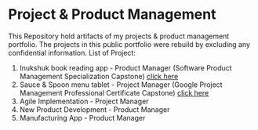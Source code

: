 # Project & Product Management
This Repository hold artifacts of my projects & product management portfolio. The projects in this public portfolio were rebuild by excluding any confidential information.
List of Project:
1. Inukshuk book reading app - Product Manager (Software Product Management Specialization Capstone) [click here](https://github.com/robetalamin/Project-Product-Management/tree/main/Inukshuk%20Book%20Reader)
2. Sauce & Spoon menu tablet - Project Manager (Google Project Management Professional Certificate Capstone) [click here](https://github.com/robetalamin/Project-Product-Management/tree/main/Sauce%20%26%20Spoon%20menu%20tablet)
3. Agile Implementation - Project Manager
4. New Product Development - Product Manager
5. Manufacturing App - Product Manager
